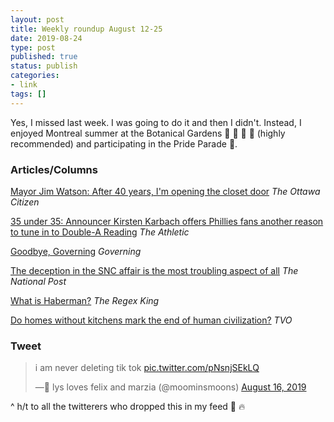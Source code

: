 ```yaml
---
layout: post
title: Weekly roundup August 12-25
date: 2019-08-24
type: post
published: true
status: publish
categories:
- link
tags: []
---
```


Yes, I missed last week. I was going to do it and then I didn't. Instead, I enjoyed Montreal summer at the Botanical Gardens 🌱 🌳 🌾 🌲 (highly recommended) and participating in the Pride Parade 🌈.

### Articles/Columns

[Mayor Jim Watson: After 40 years, I'm opening the closet door](https://ottawacitizen.com/opinion/columnists/mayor-jim-watson-after-40-years-im-opening-the-closet-door "Mayor Jim Watson: After 40 years, I'm opening the closet door") *The Ottawa Citizen* 

[35 under 35: Announcer Kirsten Karbach offers Phillies fans another reason to tune in to Double-A Reading](https://theathletic.com/1151215/2019/08/22/35-under-35-announcer-kirsten-karbach-offers-phillies-fans-another-reason-to-tune-into-double-a-reading/ "35 under 35: Announcer Kirsten Karbach offers Phillies fans another reason to tune in to Double-A Reading. By Meghan Montemurro") *The Athletic* 

[Goodbye, Governing](https://www.governing.com/gov-goodbye-governing.html "Goodbye, Governing. By Zach Patton") *Governing*

[The deception in the SNC affair is the most troubling aspect of all](https://nationalpost.com/opinion/andrew-coyne-the-deception-in-the-snc-affair-is-the-most-troubling-aspect-of-all "Andrew Coyne: The deception in the SNC affair is the most troubling aspect of all") *The National Post*

[What is Haberman?](https://regexking.info/2019/08/05/haberman.html "What is Haberman?") *The Regex King*

[Do homes without kitchens mark the end of human civilization?](https://www.tvo.org/article/do-homes-without-kitchens-mark-the-end-of-human-civilization "Do homes without kitchens mark the end of human civilization? By Corey Mintz") *TVO*

### Tweet

<blockquote class="twitter-tweet" data-lang="en"><p lang="en" dir="ltr">i am never deleting tik tok <a href="https://t.co/pNsnjSEkLQ">pic.twitter.com/pNsnjSEkLQ</a></p>&mdash; ًlys loves felix and marzia (@moominsmoons) <a href="https://twitter.com/moominsmoons/status/1162500563973525504?ref_src=twsrc%5Etfw">August 16, 2019</a></blockquote> <script async src="https://platform.twitter.com/widgets.js" charset="utf-8"></script> 

^ h/t to all the twitterers who dropped this in my feed 🧨 🔥